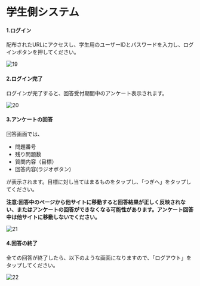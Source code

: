 # 学生側システム

#### 1.ログイン

配布されたURLにアクセスし、学生用のユーザーIDとパスワードを入力し、ログインボタンを押してください。

![19](https://user-images.githubusercontent.com/42822454/71560195-ea7b2500-2aa9-11ea-9ae4-003ac51e8e1a.png)



#### 2.ログイン完了

ログインが完了すると、回答受付期間中のアンケート表示されます。

![20](https://user-images.githubusercontent.com/42822454/71392277-d4eda180-264a-11ea-90df-40f749dc3d52.png)



#### 3.アンケートの回答

回答画面では、

- 問題番号
- 残り問題数
- 質問内容（目標）
- 回答内容(ラジオボタン)

が表示されます。目標に対し当てはまるものをタップし、「つぎへ」をタップしてください。

**注意:回答中のページから他サイトに移動すると回答結果が正しく反映されない、またはアンケートの回答ができなくなる可能性があります。アンケート回答中は他サイトに移動しないでください。**

![21](https://user-images.githubusercontent.com/42822454/71393049-ec7a5980-264d-11ea-8bb3-c18d3fdc9496.png)



#### 4.回答の終了

全ての回答が終了したら、以下のような画面になりますので、「ログアウト」をタップしてください。

![22](https://user-images.githubusercontent.com/42822454/71393057-0156ed00-264e-11ea-9438-0f30c4c5a94c.png)
